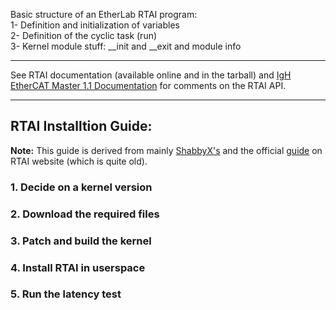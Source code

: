 Basic structure of an EtherLab RTAI program:  
1- Definition and initialization of variables  
2- Definition of the cyclic task (run)  
3- Kernel module stuff: __init and __exit and module info  
___

See RTAI documentation (available online and in the tarball) and [IgH EtherCAT Master 1.1 Documentation](https://www.etherlab.org/download/ethercat/igh-ethercat-master-1.1.pdf) for comments on the RTAI API.
___
## RTAI Installtion Guide:
**Note:** This guide is derived from mainly [ShabbyX's](https://github.com/ShabbyX/RTAI/blob/master/README.INSTALL) and the official [guide](https://www.rtai.org/userfiles/downloads/RTAILAB/RTAI-TARGET-HOWTO.txt) on RTAI website (which is quite old).
### 1. Decide on a kernel version



### 2. Download the required files




### 3. Patch and build the kernel



### 4. Install RTAI in userspace





### 5. Run the latency test


